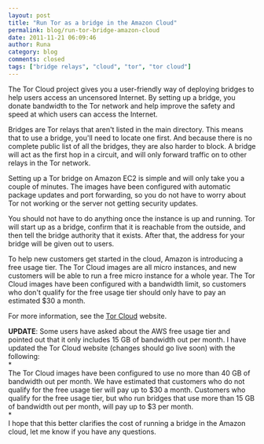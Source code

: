 ```yaml
---
layout: post
title: "Run Tor as a bridge in the Amazon Cloud"
permalink: blog/run-tor-bridge-amazon-cloud
date: 2011-11-21 06:09:46
author: Runa
category: blog
comments: closed
tags: ["bridge relays", "cloud", "tor", "tor cloud"]
---
```


The Tor Cloud project gives you a user-friendly way of deploying bridges to help users access an uncensored Internet. By setting up a bridge, you donate bandwidth to the Tor network and help improve the safety and speed at which users can access the Internet.

Bridges are Tor relays that aren't listed in the main directory. This means that to use a bridge, you'll need to locate one first. And because there is no complete public list of all the bridges, they are also harder to block. A bridge will act as the first hop in a circuit, and will only forward traffic on to other relays in the Tor network.

Setting up a Tor bridge on Amazon EC2 is simple and will only take you a couple of minutes. The images have been configured with automatic package updates and port forwarding, so you do not have to worry about Tor not working or the server not getting security updates.

You should not have to do anything once the instance is up and running. Tor will start up as a bridge, confirm that it is reachable from the outside, and then tell the bridge authority that it exists. After that, the address for your bridge will be given out to users.

To help new customers get started in the cloud, Amazon is introducing a free usage tier. The Tor Cloud images are all micro instances, and new customers will be able to run a free micro instance for a whole year. The Tor Cloud images have been configured with a bandwidth limit, so customers who don't qualify for the free usage tier should only have to pay an estimated \$30 a month.

For more information, see the [Tor Cloud](https://cloud.torproject.org/) website.

**UPDATE**: Some users have asked about the AWS free usage tier and pointed out that it only includes 15 GB of bandwidth out per month. I have updated the Tor Cloud website (changes should go live soon) with the following:  
 *  
 The Tor Cloud images have been configured to use no more than 40 GB of bandwidth out per month. We have estimated that customers who do not qualify for the free usage tier will pay up to \$30 a month. Customers who qualify for the free usage tier, but who run bridges that use more than 15 GB of bandwidth out per month, will pay up to \$3 per month.  
*  
 I hope that this better clarifies the cost of running a bridge in the Amazon cloud, let me know if you have any questions.

